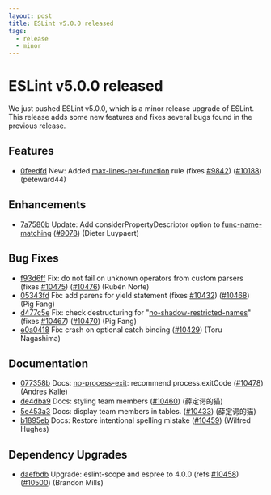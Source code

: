 ```yaml
---
layout: post
title: ESLint v5.0.0 released
tags:
  - release
  - minor
---
```

# ESLint v5.0.0 released

We just pushed ESLint v5.0.0, which is a minor release upgrade of ESLint. This release adds some new features and fixes several bugs found in the previous release.






## Features


* [0feedfd](https://github.com/eslint/eslint/commit/0feedfd) New: Added [max-lines-per-function](/docs/rules/max-lines-per-function) rule (fixes [#9842](https://github.com/eslint/eslint/issues/9842)) ([#10188](https://github.com/eslint/eslint/issues/10188)) (peteward44)




## Enhancements


* [7a7580b](https://github.com/eslint/eslint/commit/7a7580b) Update: Add considerPropertyDescriptor option to [func-name-matching](/docs/rules/func-name-matching) ([#9078](https://github.com/eslint/eslint/issues/9078)) (Dieter Luypaert)




## Bug Fixes


* [f93d6ff](https://github.com/eslint/eslint/commit/f93d6ff) Fix: do not fail on unknown operators from custom parsers (fixes [#10475](https://github.com/eslint/eslint/issues/10475)) ([#10476](https://github.com/eslint/eslint/issues/10476)) (Rubén Norte)
* [05343fd](https://github.com/eslint/eslint/commit/05343fd) Fix: add parens for yield statement (fixes [#10432](https://github.com/eslint/eslint/issues/10432)) ([#10468](https://github.com/eslint/eslint/issues/10468)) (Pig Fang)
* [d477c5e](https://github.com/eslint/eslint/commit/d477c5e) Fix: check destructuring for "[no-shadow-restricted-names](/docs/rules/no-shadow-restricted-names)" (fixes [#10467](https://github.com/eslint/eslint/issues/10467)) ([#10470](https://github.com/eslint/eslint/issues/10470)) (Pig Fang)
* [e0a0418](https://github.com/eslint/eslint/commit/e0a0418) Fix: crash on optional catch binding ([#10429](https://github.com/eslint/eslint/issues/10429)) (Toru Nagashima)




## Documentation


* [077358b](https://github.com/eslint/eslint/commit/077358b) Docs: [no-process-exit](/docs/rules/no-process-exit): recommend process.exitCode ([#10478](https://github.com/eslint/eslint/issues/10478)) (Andres Kalle)
* [de4dba9](https://github.com/eslint/eslint/commit/de4dba9) Docs: styling team members ([#10460](https://github.com/eslint/eslint/issues/10460)) (薛定谔的猫)
* [5e453a3](https://github.com/eslint/eslint/commit/5e453a3) Docs: display team members in tables. ([#10433](https://github.com/eslint/eslint/issues/10433)) (薛定谔的猫)
* [b1895eb](https://github.com/eslint/eslint/commit/b1895eb) Docs: Restore intentional spelling mistake ([#10459](https://github.com/eslint/eslint/issues/10459)) (Wilfred Hughes)




## Dependency Upgrades


* [daefbdb](https://github.com/eslint/eslint/commit/daefbdb) Upgrade: eslint-scope and espree to 4.0.0 (refs [#10458](https://github.com/eslint/eslint/issues/10458)) ([#10500](https://github.com/eslint/eslint/issues/10500)) (Brandon Mills)







